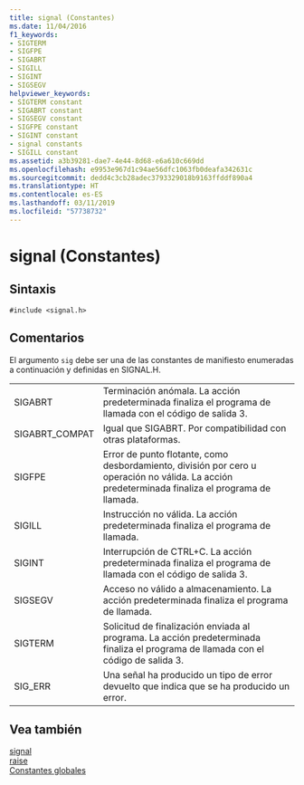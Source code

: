 ```yaml
---
title: signal (Constantes)
ms.date: 11/04/2016
f1_keywords:
- SIGTERM
- SIGFPE
- SIGABRT
- SIGILL
- SIGINT
- SIGSEGV
helpviewer_keywords:
- SIGTERM constant
- SIGABRT constant
- SIGSEGV constant
- SIGFPE constant
- SIGINT constant
- signal constants
- SIGILL constant
ms.assetid: a3b39281-dae7-4e44-8d68-e6a610c669dd
ms.openlocfilehash: e9953e967d1c94ae56dfc1063fb0deafa342631c
ms.sourcegitcommit: dedd4c3cb28adec3793329018b9163ffddf890a4
ms.translationtype: HT
ms.contentlocale: es-ES
ms.lasthandoff: 03/11/2019
ms.locfileid: "57738732"
---
```

# <a name="signal-constants"></a>signal (Constantes)

## <a name="syntax"></a>Sintaxis

```
#include <signal.h>
```

## <a name="remarks"></a>Comentarios

El argumento `sig` debe ser una de las constantes de manifiesto enumeradas a continuación y definidas en SIGNAL.H.

|||
|-|-|
|SIGABRT|Terminación anómala. La acción predeterminada finaliza el programa de llamada con el código de salida 3.  |
|SIGABRT_COMPAT|Igual que SIGABRT. Por compatibilidad con otras plataformas.  |
|SIGFPE|Error de punto flotante, como desbordamiento, división por cero u operación no válida. La acción predeterminada finaliza el programa de llamada.  |
|SIGILL|Instrucción no válida. La acción predeterminada finaliza el programa de llamada.  |
|SIGINT|Interrupción de CTRL+C. La acción predeterminada finaliza el programa de llamada con el código de salida 3.  |
|SIGSEGV|Acceso no válido a almacenamiento. La acción predeterminada finaliza el programa de llamada.  |
|SIGTERM|Solicitud de finalización enviada al programa. La acción predeterminada finaliza el programa de llamada con el código de salida 3.  |
|SIG_ERR|Una señal ha producido un tipo de error devuelto que indica que se ha producido un error.  |

## <a name="see-also"></a>Vea también

[signal](../c-runtime-library/reference/signal.md)<br/>
[raise](../c-runtime-library/reference/raise.md)<br/>
[Constantes globales](../c-runtime-library/global-constants.md)
